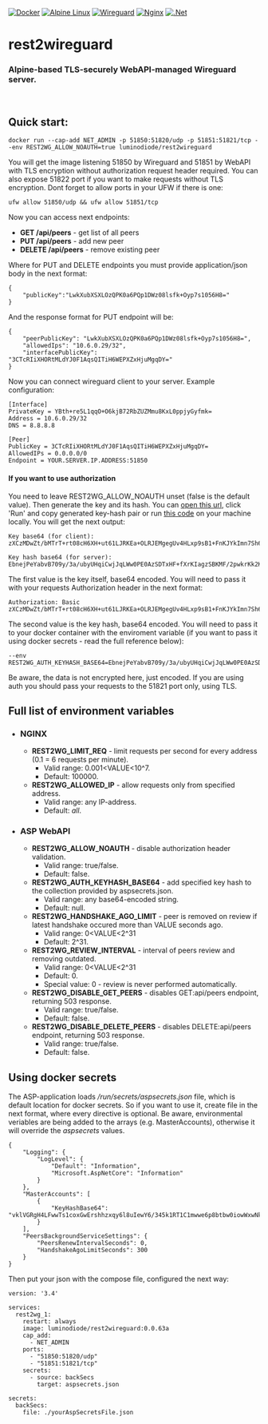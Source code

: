 [![Docker](https://img.shields.io/badge/docker-%230db7ed.svg?style=for-the-badge&logo=docker&logoColor=white)](https://hub.docker.com/repository/docker/luminodiode/rest2wireguard)
[![Alpine Linux](https://img.shields.io/badge/Alpine_Linux-%230D597F.svg?style=for-the-badge&logo=alpine-linux&logoColor=white)](https://www.alpinelinux.org)
[![Wireguard](https://img.shields.io/badge/wireguard-%2388171A.svg?style=for-the-badge&logo=wireguard&logoColor=white)](https://www.wireguard.com)
[![Nginx](https://img.shields.io/badge/nginx-%23009639.svg?style=for-the-badge&logo=nginx&logoColor=white)](https://nginx.org)
[![.Net](https://img.shields.io/badge/.NET-5C2D91?style=for-the-badge&logo=.net&logoColor=white)](https://asp.net)
# rest2wireguard
### Alpine-based TLS-securely WebAPI-managed Wireguard server.
<br/>

## Quick start:
    docker run --cap-add NET_ADMIN -p 51850:51820/udp -p 51851:51821/tcp --env REST2WG_ALLOW_NOAUTH=true luminodiode/rest2wireguard
You will get the image listening 51850 by Wireguard and 51851 by WebAPI with TLS encryption without authorization request header required. You can also expose 51822 port if you want to make requests without TLS encryption. Dont forget to allow ports in your UFW if there is one:

    ufw allow 51850/udp && ufw allow 51851/tcp
    
Now you can access next endpoints:
- **GET /api/peers** - get list of all peers
- **PUT /api/peers** - add new peer
- **DELETE /api/peers** - remove existing peer

Where for PUT and DELETE endpoints you must provide application/json body in the next format:

    {
        "publicKey":"LwkXubXSXLOzQPK0a6PQp1DWz08lsfk+Oyp7s1056H8="
    }
    
    
And the response format for PUT endpoint will be:

    {
        "peerPublicKey": "LwkXubXSXLOzQPK0a6PQp1DWz08lsfk+Oyp7s1056H8=",
        "allowedIps": "10.6.0.29/32",
        "interfacePublicKey": "3CTcRIiXHORtMLdYJ0F1AqsQITiH6WEPXZxHjuMgqDY="
    }
    
Now you can connect wireguard client to your server. Example configuration:

    [Interface]
    PrivateKey = YBth+re5L1qqO+O6kjB72RbZUZMmu8KxL0ppjyGyfmk=
    Address = 10.6.0.29/32
    DNS = 8.8.8.8

    [Peer]
    PublicKey = 3CTcRIiXHORtMLdYJ0F1AqsQITiH6WEPXZxHjuMgqDY=
    AllowedIPs = 0.0.0.0/0
    Endpoint = YOUR.SERVER.IP.ADDRESS:51850
#### If you want to use authorization
You need to leave REST2WG_ALLOW_NOAUTH unset (false is the default value). Then generate the key and its hash. You can [open this url](https://dotnetfiddle.net/ldbnVB), click 'Run' and copy generated key-hash pair or run [this code](ApiKeyGenerator/Program.cs) on your machine locally. You will get the next output:

    Key base64 (for client):
    zXCzMDwZt/bMTrT+rt08cH6XH+ut61LJRKEa+OLRJEMgegUv4HLxp9sB1+FnKJYkImn7Sh64eDRs1PtwV5ptmQ==

    Key hash base64 (for server):
    EbnejPeYabvB709y/3a/ubyUHqiCwjJqLWw0PE0AzSDTxHF+fXrKIagzSBKMF/2pwkrKk2KUhUNm6mhyUajFlA==
    
The first value is the key itself, base64 encoded. You will need to pass it with your requests Authorization header in the next format:

    Authorization: Basic zXCzMDwZt/bMTrT+rt08cH6XH+ut61LJRKEa+OLRJEMgegUv4HLxp9sB1+FnKJYkImn7Sh64eDRs1PtwV5ptmQ==
    
The second value is the key hash, base64 encoded. You will need to pass it to your docker container with the enviroment variable (if you want to pass it using docker secrets - read the full reference below):

    --env REST2WG_AUTH_KEYHASH_BASE64=EbnejPeYabvB709y/3a/ubyUHqiCwjJqLWw0PE0AzSDTxHF+fXrKIagzSBKMF/2pwkrKk2KUhUNm6mhyUajFlA==
   
Be aware, the data is not encrypted here, just encoded. If you are using auth you should pass your requests to the 51821 port only, using TLS.

## Full list of environment variables
- ### NGINX
    - **REST2WG_LIMIT_REQ** - limit requests per second for every address (0.1 = 6 requests per minute).
        - Valid range: 0.001<VALUE<10^7. 
        - Default: 100000.
    - **REST2WG_ALLOWED_IP** - allow requests only from specified address. 
        - Valid range: any IP-address. 
        - Default: *all*.
- ### ASP WebAPI
    - **REST2WG_ALLOW_NOAUTH** - disable authorization header validation.
        - Valid range: true/false.
        - Default: false.
    - **REST2WG_AUTH_KEYHASH_BASE64** - add specified key hash to the collection provided by aspsecrets.json.
        - Valid range: any base64-encoded string.
        - Default: null.
    - **REST2WG_HANDSHAKE_AGO_LIMIT** - peer is removed on review if latest handshake occured more than VALUE seconds ago.
        - Valid range: 0<VALUE<2^31
        - Default: 2^31.
    - **REST2WG_REVIEW_INTERVAL** - interval of peers review and removing outdated.
        - Valid range: 0<VALUE<2^31
        - Default: 0.
        - Special value: 0 - review is never performed automatically.
    - **REST2WG_DISABLE_GET_PEERS** - disables GET:api/peers endpoint, returning 503 response.
        - Valid range: true/false.
        - Default: false.
    - **REST2WG_DISABLE_DELETE_PEERS** - disables DELETE:api/peers endpoint, returning 503 response.
        - Valid range: true/false.
        - Default: false.

## Using docker secrets
The ASP-application loads */run/secrets/aspsecrets.json* file, which is default location for docker secrets. So if you want to use it, create file in the next format, where every directive is optional. Be aware, environmental veriables are being added to the arrays (e.g. MasterAccounts), otherwise it will override the *aspsecrets* values.

    {
        "Logging": {
            "LogLevel": {
                "Default": "Information",
                "Microsoft.AspNetCore": "Information"
            }
        },
        "MasterAccounts": [
            {
                "KeyHashBase64": "vklVGRgH4LFwwTs1coxGwErshhzxqy6l8uIewY6/345k1RT1C1mwwe6p8btbw0iowWxwNkjbLINh4skdRO2lxA=="
            }
        ],
        "PeersBackgroundServiceSettings": {
            "PeersRenewIntervalSeconds": 0,
            "HandshakeAgoLimitSeconds": 300
        }
    }
Then put your json with the compose file, configured the next way:

    version: '3.4'

    services:
      rest2wg_1:
        restart: always
        image: luminodiode/rest2wireguard:0.0.63a
        cap_add:
          - NET_ADMIN
        ports:
          - "51850:51820/udp"
          - "51851:51821/tcp"
        secrets:
          - source: backSecs
            target: aspsecrets.json
            
    secrets:
      backSecs:
        file: ./yourAspSecretsFile.json
        
        
